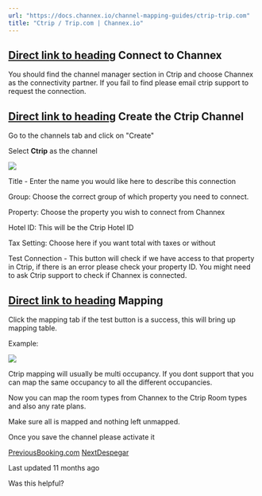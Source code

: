 ```yaml
---
url: "https://docs.channex.io/channel-mapping-guides/ctrip-trip.com"
title: "Ctrip / Trip.com | Channex.io"
---
```


## [Direct link to heading](https://docs.channex.io/channel-mapping-guides/ctrip-trip.com\#connect-to-channex)    Connect to Channex

You should find the channel manager section in Ctrip and choose Channex as the connectivity partner. If you fail to find please email ctrip support to request the connection.

## [Direct link to heading](https://docs.channex.io/channel-mapping-guides/ctrip-trip.com\#create-the-ctrip-channel)    Create the Ctrip Channel

Go to the channels tab and click on "Create"

Select **Ctrip** as the channel

![](https://docs.channex.io/~gitbook/image?url=https%3A%2F%2F2514252617-files.gitbook.io%2F%7E%2Ffiles%2Fv0%2Fb%2Fgitbook-x-prod.appspot.com%2Fo%2Fspaces%252F-LWLG7_BCMgWd3mn6DYg%252Fuploads%252FU7SjuDTHhqSqhtJ9JN7L%252FScreenshot%25202023-02-13%2520at%252017.22.55.png%3Falt%3Dmedia%26token%3Da240475f-14c1-4046-a1e0-503e45c16803&width=768&dpr=4&quality=100&sign=5be96d&sv=2)

Title - Enter the name you would like here to describe this connection

Group: Choose the correct group of which property you need to connect.

Property: Choose the property you wish to connect from Channex

Hotel ID: This will be the Ctrip Hotel ID

Tax Setting: Choose here if you want total with taxes or without

Test Connection - This button will check if we have access to that property in Ctrip, if there is an error please check your property ID. You might need to ask Ctrip support to check if Channex is connected.

## [Direct link to heading](https://docs.channex.io/channel-mapping-guides/ctrip-trip.com\#mapping)    Mapping

Click the mapping tab if the test button is a success, this will bring up mapping table.

Example:

![](https://docs.channex.io/~gitbook/image?url=https%3A%2F%2F2514252617-files.gitbook.io%2F%7E%2Ffiles%2Fv0%2Fb%2Fgitbook-x-prod.appspot.com%2Fo%2Fspaces%252F-LWLG7_BCMgWd3mn6DYg%252Fuploads%252FjwXbEdTnREdaSrn6HNra%252FScreenshot%25202023-02-13%2520at%252017.25.05.png%3Falt%3Dmedia%26token%3D55568969-1fa7-4e44-88ae-9ea1bc0ba0e1&width=768&dpr=4&quality=100&sign=f3add3ff&sv=2)

Ctrip mapping will usually be multi occupancy. If you dont support that you can map the same occupancy to all the different occupancies.

Now you can map the room types from Channex to the Ctrip Room types and also any rate plans.

Make sure all is mapped and nothing left unmapped.

Once you save the channel please activate it

[PreviousBooking.com](https://docs.channex.io/channel-mapping-guides/booking.com) [NextDespegar](https://docs.channex.io/channel-mapping-guides/despegar)

Last updated 11 months ago

Was this helpful?